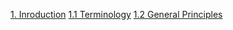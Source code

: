 [1. Inroduction](/daisy/sdata/introduction.md)
[1.1 Terminology](/daisy/sdata/introduction/terminology.md)
[1.2 General Principles](/daisy/sdata/introduction/generalprinciples.md)